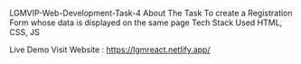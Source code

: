 LGMVIP-Web-Development-Task-4
About The Task
To create a Registration Form whose data is displayed on the same page
Tech Stack Used
HTML, CSS, JS

Live Demo
Visit Website : https://lgmreact.netlify.app/
